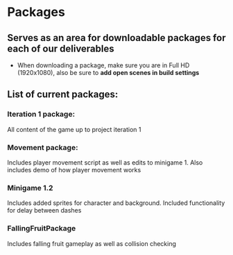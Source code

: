 # Packages

## Serves as an area for downloadable packages for each of our deliverables

- When downloading a package, make sure you are in Full HD (1920x1080), also be sure to **add open scenes in build settings**
  
## List of current packages:
### Iteration 1 package:
All content of the game up to project iteration 1

### Movement package: 
Includes player movement script as well as edits to minigame 1. Also includes demo of how player movement works

### Minigame 1.2
Includes added sprites for character and background. Included functionality for delay between dashes


### FallingFruitPackage
Includes falling fruit gameplay as well as collision checking
